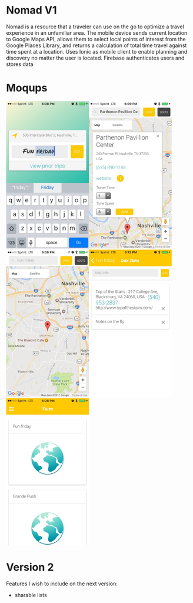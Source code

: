 # Nomad V1
Nomad is a resource that a traveler can use on the go to optimize a travel experience in an unfamiliar area.
The mobile device sends current location to Google Maps API, allows them to select local points of interest from the Google Places Library, and returns a calculation of total time travel against time spent at a location.
Uses Ionic as mobile client to enable planning and discovery no matter the user is located.
Firebase authenticates users and stores data

# Moqups

<img src="www/img/createday.jpg" height="400px" margin="5px"><img src="www/img/infowindow.jpg" height="400px" margin="5px"><img src="www/img/mapview.jpg" height="400px" margin="5px"><img src="www/img/notes.jpg" height="400px" margin="5px"><img src="www/img/priortrips.jpg" height="400px" margin="5px">

# Version 2
Features I wish to include on the next version:
 - sharable lists 
